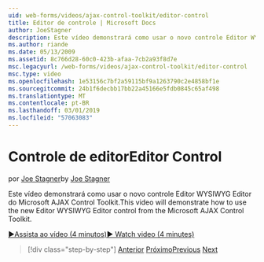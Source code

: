 ```yaml
---
uid: web-forms/videos/ajax-control-toolkit/editor-control
title: Editor de controle | Microsoft Docs
author: JoeStagner
description: Este vídeo demonstrará como usar o novo controle Editor WYSIWYG Editor do Microsoft AJAX Control Toolkit.
ms.author: riande
ms.date: 05/13/2009
ms.assetid: 8c766d28-60c0-423b-afaa-7cb2a93f8d7e
msc.legacyurl: /web-forms/videos/ajax-control-toolkit/editor-control
msc.type: video
ms.openlocfilehash: 1e53156c7bf2a59115bf9a1263790c2e4858bf1e
ms.sourcegitcommit: 24b1f6decbb17bb22a45166e5fdb0845c65af498
ms.translationtype: MT
ms.contentlocale: pt-BR
ms.lasthandoff: 03/01/2019
ms.locfileid: "57063083"
---
```

<a name="editor-control"></a><span data-ttu-id="a56b7-103">Controle de editor</span><span class="sxs-lookup"><span data-stu-id="a56b7-103">Editor Control</span></span>
====================
<span data-ttu-id="a56b7-104">por [Joe Stagner](https://github.com/JoeStagner)</span><span class="sxs-lookup"><span data-stu-id="a56b7-104">by [Joe Stagner](https://github.com/JoeStagner)</span></span>

<span data-ttu-id="a56b7-105">Este vídeo demonstrará como usar o novo controle Editor WYSIWYG Editor do Microsoft AJAX Control Toolkit.</span><span class="sxs-lookup"><span data-stu-id="a56b7-105">This video will demonstrate how to use the new Editor WYSIWYG Editor control from the Microsoft AJAX Control Toolkit.</span></span>

[<span data-ttu-id="a56b7-106">&#9654;Assista ao vídeo (4 minutos)</span><span class="sxs-lookup"><span data-stu-id="a56b7-106">&#9654; Watch video (4 minutes)</span></span>](https://channel9.msdn.com/Blogs/ASP-NET-Site-Videos/editor-control)

> [!div class="step-by-step"]
> <span data-ttu-id="a56b7-107">[Anterior](combo-box.md)
> [Próximo](editor-control-custom.md)</span><span class="sxs-lookup"><span data-stu-id="a56b7-107">[Previous](combo-box.md)
[Next](editor-control-custom.md)</span></span>
